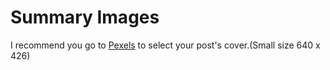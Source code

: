 # Summary Images

I recommend you go to [Pexels](https://www.pexels.com/) to select your post's cover.(Small size 640 x 426)
